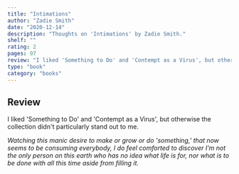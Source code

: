 ```yaml
---
title: "Intimations"
author: "Zadie Smith"
date: "2020-12-14"
description: "Thoughts on 'Intimations' by Zadie Smith."
shelf: ""
rating: 2
pages: 97
review: "I liked 'Something to Do' and 'Contempt as a Virus', but otherwise the collection didn't particularly stand out to me.<br/><br/><i>Watching this manic desire to make or grow or do 'something,' that now seems to be consuming everybody, I do feel comforted to discover I’m not the only person on this earth who has no idea what life is for, nor what is to be done with all this time aside from filling it.</i>"
type: "book"
category: "books"
---
```


## Review

I liked 'Something to Do' and 'Contempt as a Virus', but otherwise the collection didn't particularly stand out to me.

_Watching this manic desire to make or grow or do 'something,' that now seems to be consuming everybody, I do feel comforted to discover I’m not the only person on this earth who has no idea what life is for, nor what is to be done with all this time aside from filling it._
